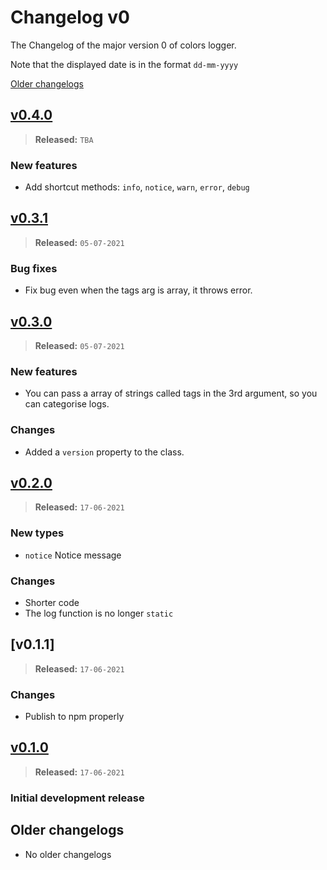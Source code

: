 # Changelog v0

The Changelog of the major version 0 of colors logger.

Note that the displayed date is in the format `dd-mm-yyyy`

[Older changelogs](#older-changelogs)

## [v0.4.0]

> **Released:** `TBA`

### New features

- Add shortcut methods: `info`, `notice`, `warn`, `error`, `debug`

## [v0.3.1]

> **Released:** `05-07-2021`

### Bug fixes

- Fix bug even when the tags arg is array, it throws error.

## [v0.3.0]

> **Released:** `05-07-2021`

### New features

- You can pass a array of strings called tags in the 3rd argument, so you can categorise logs.

### Changes

- Added a `version` property to the class.

## [v0.2.0]

> **Released:** `17-06-2021`

### New types

- `notice` Notice message

### Changes

- Shorter code
- The log function is no longer `static`

## [v0.1.1]

> **Released:** `17-06-2021`

### Changes

- Publish to npm properly

## [v0.1.0]

> **Released:** `17-06-2021`

### Initial development release

<!-- Links -->
[v0.4.0]: https://github.com/PuneetGopinath/colors-logger/releases/tag/v0.4.0
[v0.3.1]: https://github.com/PuneetGopinath/colors-logger/releases/tag/v0.3.1
[v0.3.0]: https://github.com/PuneetGopinath/colors-logger/releases/tag/v0.3.0
[v0.2.0]: https://github.com/PuneetGopinath/colors-logger/releases/tag/v0.2.0
[v0.1.0]: https://github.com/PuneetGopinath/colors-logger/releases/tag/v0.1.0

## Older changelogs

- No older changelogs
